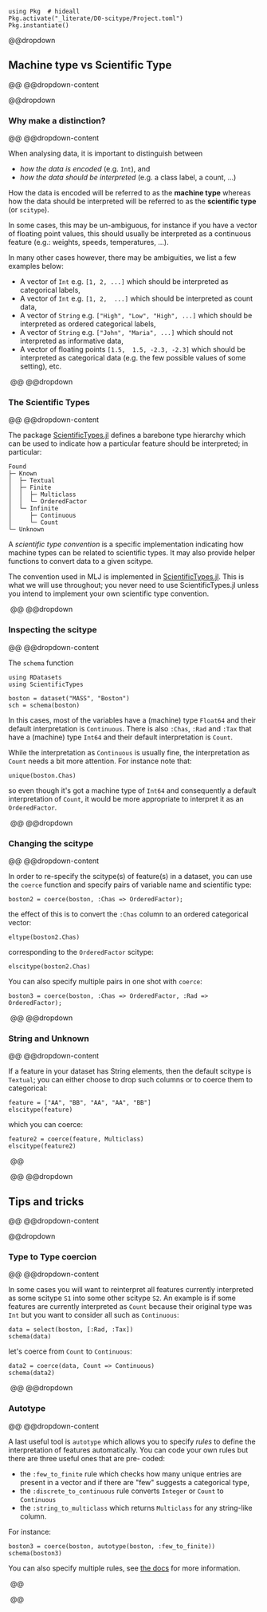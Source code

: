 <!--This file was generated, do not modify it.-->
````julia:ex1
using Pkg  # hideall
Pkg.activate("_literate/D0-scitype/Project.toml")
Pkg.instantiate()
````

@@dropdown
## Machine type vs Scientific Type
@@
@@dropdown-content

@@dropdown
### Why make a distinction?
@@
@@dropdown-content

When analysing data, it is important to distinguish between

* *how the data is encoded* (e.g. `Int`), and
* *how the data should be interpreted* (e.g. a class label, a count, ...)

How the data is encoded will be referred to  as the **machine type** whereas how the data should be interpreted  will  be referred to   as the **scientific type** (or `scitype`).

In some cases, this may be un-ambiguous, for instance if you have a vector of floating point values, this should usually be interpreted as a continuous feature (e.g.: weights, speeds, temperatures, ...).

In many other cases however, there may be ambiguities, we list a few examples below:

* A vector  of `Int` e.g. `[1, 2, ...]` which should be interpreted as categorical labels,
* A vector of `Int` e.g. `[1, 2,  ...]` which should be interpreted as count data,
* A vector of `String` e.g. `["High", "Low", "High", ...]` which should  be  interpreted as ordered categorical labels,
* A vector of `String` e.g. `["John", "Maria", ...]` which should not interpreted as informative data,
* A vector of floating points `[1.5,  1.5, -2.3, -2.3]` which should be interpreted as categorical data (e.g. the few possible values of some setting), etc.

‎
@@
@@dropdown
### The Scientific Types
@@
@@dropdown-content

The package [ScientificTypes.jl](https://github.com/JuliaAI/ScientificTypes.jl) defines a barebone type hierarchy which can be used to indicate how a particular feature should be interpreted; in particular:

```plaintext
Found
├─ Known
│  ├─ Textual
│  ├─ Finite
│  │  ├─ Multiclass
│  │  └─ OrderedFactor
│  └─ Infinite
│     ├─ Continuous
│     └─ Count
└─ Unknown
```

A *scientific type convention* is a specific implementation indicating how machine types can be related to scientific types. It may also provide helper functions to convert data to a given scitype.

The convention used in MLJ is implemented in [ScientificTypes.jl](https://github.com/JuliaAI/ScientificTypes.jl).
This is what we will use throughout; you never need to use ScientificTypes.jl
unless you intend to implement your own scientific type convention.

‎
@@
@@dropdown
### Inspecting the scitype
@@
@@dropdown-content

The `schema` function

````julia:ex2
using RDatasets
using ScientificTypes

boston = dataset("MASS", "Boston")
sch = schema(boston)
````

In this cases, most of the variables have a (machine) type `Float64` and
their default  interpretation is `Continuous`.
There is also `:Chas`, `:Rad` and `:Tax` that have a (machine) type  `Int64`
and their default interpretation is `Count`.

While the interpretation as `Continuous` is usually fine, the interpretation
as `Count` needs a bit more attention.
For instance note that:

````julia:ex3
unique(boston.Chas)
````

so even  though it's got a machine type of `Int64` and consequently a
default  interpretation of `Count`, it would be more appropriate to interpret
it as an `OrderedFactor`.

‎
@@
@@dropdown
### Changing the scitype
@@
@@dropdown-content

In order to re-specify the scitype(s) of  feature(s) in a dataset, you can
use the `coerce` function and  specify pairs of variable name and  scientific
type:

````julia:ex4
boston2 = coerce(boston, :Chas => OrderedFactor);
````

the effect of this is to convert the `:Chas` column to an ordered categorical
vector:

````julia:ex5
eltype(boston2.Chas)
````

corresponding to the `OrderedFactor` scitype:

````julia:ex6
elscitype(boston2.Chas)
````

You can also specify multiple pairs in one shot with `coerce`:

````julia:ex7
boston3 = coerce(boston, :Chas => OrderedFactor, :Rad => OrderedFactor);
````

‎
@@
@@dropdown
### String and Unknown
@@
@@dropdown-content

If a feature in  your dataset has String elements, then the  default scitype
is `Textual`; you can either choose to  drop  such columns or to coerce them
to categorical:

````julia:ex8
feature = ["AA", "BB", "AA", "AA", "BB"]
elscitype(feature)
````

which you can coerce:

````julia:ex9
feature2 = coerce(feature, Multiclass)
elscitype(feature2)
````

‎
@@

‎
@@
@@dropdown
## Tips and tricks
@@
@@dropdown-content

@@dropdown
### Type to Type coercion
@@
@@dropdown-content

In  some cases you will want to reinterpret all features currently
interpreted as some scitype `S1` into some other scitype `S2`.
An example  is if some features are currently interpreted as `Count` because
their original type was `Int` but you  want  to  consider all such as
`Continuous`:

````julia:ex10
data = select(boston, [:Rad, :Tax])
schema(data)
````

let's coerce from `Count` to `Continuous`:

````julia:ex11
data2 = coerce(data, Count => Continuous)
schema(data2)
````

‎
@@
@@dropdown
### Autotype
@@
@@dropdown-content

A last useful tool is `autotype` which allows you to specify *rules* to
define the interpretation of features automatically.
You can code your own rules but there are three useful ones that are pre-
coded:

* the `:few_to_finite` rule which checks how many unique entries are present
in a vector and if there are "few" suggests a categorical type,
* the `:discrete_to_continuous` rule converts `Integer` or `Count` to
`Continuous`
* the `:string_to_multiclass` which returns `Multiclass` for any string-like
column.

For instance:

````julia:ex12
boston3 = coerce(boston, autotype(boston, :few_to_finite))
schema(boston3)
````

You can also specify multiple rules, see [the docs](https://juliaai.github.io/ScientificTypes.jl/dev/#Automatic-type-conversion) for more information.

‎
@@

‎
@@

